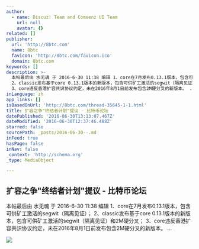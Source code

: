 ```yaml
---
author:
  - name: Discuz! Team and Comsenz UI Team
    url: null
    avatar: {}
related: []
publisher:
  url: 'http://8btc.com'
  name: 8btc
  favicon: 'http://8btc.com/favicon.ico'
  domain: 8btc.com
keywords: []
description: >-
  本帖最后由 水无魂 于 2016-6-30 11:38 编辑 1、core在7月发布0.13.1版本，包含可供矿工激活的segwit（隔离见证）；
  2、classic发布基于core 0.13.1版本的新版本，包含可供矿工激活的segwit（隔离见证）和2M硬分叉；
  3、core违反香港扩容共识协议约定，未在2016年8月1日前发布包含2M硬分叉的新版本。 ...
inLanguage: zh
app_links: []
isBasedOnUrl: 'http://8btc.com/thread-35645-1-1.html'
title: 扩容之争"终结者计划"提议 - 比特币论坛
datePublished: '2016-06-30T13:13:07.467Z'
dateModified: '2016-06-30T12:37:46.488Z'
starred: false
sourcePath: _posts/2016-06-30--.md
inFeed: true
hasPage: false
inNav: false
_context: 'http://schema.org'
_type: MediaObject

---
```

<article style=""><h1>扩容之争"终结者计划"提议 - 比特币论坛</h1><p>本帖最后由 水无魂 于 2016-6-30 11:38 编辑 1、core在7月发布0.13.1版本，包含可供矿工激活的segwit（隔离见证）； 2、classic发布基于core 0.13.1版本的新版本，包含可供矿工激活的segwit（隔离见证）和2M硬分叉； 3、core违反香港扩容共识协议约定，未在2016年8月1日前发布包含2M硬分叉的新版本。 ...</p><img src="http://bitcoin8btc.qiniudn.com/wp-content/themes/btc/ui/images/qrcode.png" /></article>